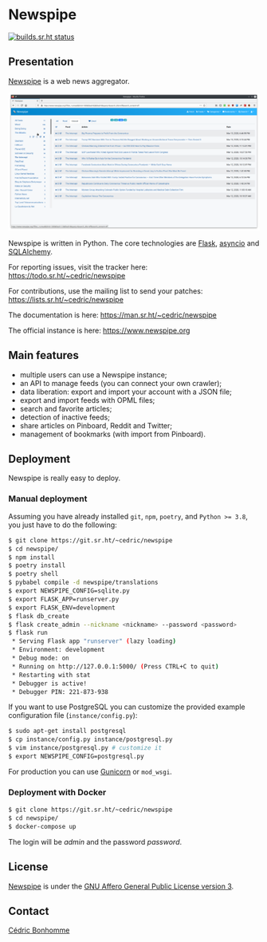 # Newspipe

[![builds.sr.ht status](https://builds.sr.ht/~cedric/newspipe.svg)](https://builds.sr.ht/~cedric/newspipe)

## Presentation

[Newspipe](https://sr.ht/~cedric/newspipe) is a web news aggregator.

![Newspipe Home page](docs/static/newspipe_home-page.png "Newspipe Home page")

Newspipe is written in Python. The core technologies are
[Flask](http://flask.pocoo.org),
[asyncio](https://www.python.org/dev/peps/pep-3156/) and
[SQLAlchemy](http://www.sqlalchemy.org).

For reporting issues, visit the tracker here:
https://todo.sr.ht/~cedric/newspipe

For contributions, use the mailing list to send your patches:
https://lists.sr.ht/~cedric/newspipe

The documentation is here:
https://man.sr.ht/~cedric/newspipe

The official instance is here:
https://www.newspipe.org

## Main features

* multiple users can use a Newspipe instance;
* an API to manage feeds (you can connect your own crawler);
* data liberation: export and import your account with a JSON file;
* export and import feeds with OPML files;
* search and favorite articles;
* detection of inactive feeds;
* share articles on Pinboard, Reddit and Twitter;
* management of bookmarks (with import from Pinboard).


## Deployment

Newspipe is really easy to deploy.

### Manual deployment

Assuming you have already installed ``git``, ``npm``, ``poetry``,  and
``Python >= 3.8``, you just have to do the following:

```bash
$ git clone https://git.sr.ht/~cedric/newspipe
$ cd newspipe/
$ npm install
$ poetry install
$ poetry shell
$ pybabel compile -d newspipe/translations
$ export NEWSPIPE_CONFIG=sqlite.py
$ export FLASK_APP=runserver.py
$ export FLASK_ENV=development
$ flask db_create
$ flask create_admin --nickname <nickname> --password <password>
$ flask run
 * Serving Flask app "runserver" (lazy loading)
 * Environment: development
 * Debug mode: on
 * Running on http://127.0.0.1:5000/ (Press CTRL+C to quit)
 * Restarting with stat
 * Debugger is active!
 * Debugger PIN: 221-873-938
```

If you want to use PostgreSQL you can customize
the provided example configuration file (``instance/config.py``):

```bash
$ sudo apt-get install postgresql
$ cp instance/config.py instance/postgresql.py
$ vim instance/postgresql.py # customize it
$ export NEWSPIPE_CONFIG=postgresql.py
```

For production you can use [Gunicorn](https://gunicorn.org) or ``mod_wsgi``.

### Deployment with Docker

```bash
$ git clone https://git.sr.ht/~cedric/newspipe
$ cd newspipe/
$ docker-compose up
```

The login will be *admin* and the password *password*.


## License

[Newspipe](https://sr.ht/~cedric/newspipe) is under the
[GNU Affero General Public License version 3](https://www.gnu.org/licenses/agpl-3.0.html).


## Contact

[Cédric Bonhomme](https://www.cedricbonhomme.org)
